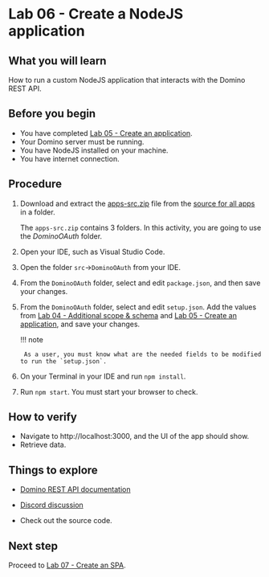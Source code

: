 # Lab 06 - Create a NodeJS application

## What you will learn

How to run a custom NodeJS application that interacts with the Domino REST API.

## Before you begin

- You have completed [Lab 05 - Create an application](lab-05.md).
- Your Domino server must be running.
- You have NodeJS installed on your machine.
- You have internet connection.

## Procedure

1. Download and extract the [apps-src.zip](../downloads/apps-src.zip) file from the [source for all apps](downloadindex.md#resource-materials) in a folder.

    The `apps-src.zip` contains 3 folders. In this activity, you are going to use the *DominoOAuth* folder.

2. Open your IDE, such as Visual Studio Code.
3. Open the folder `src`&rarr;`DominoOAuth` from your IDE.
4. From the `DominoOAuth` folder, select and edit `package.json`, and then save your changes.
5. From the `DominoOAuth` folder, select and edit `setup.json`. Add the values from [Lab 04 - Additional scope & schema](lab-04.md) and [Lab 05 - Create an application](lab-05.md), and save your changes.

    !!! note

        As a user, you must know what are the needed fields to be modified to run the `setup.json`.

6. On your Terminal in your IDE and run `npm install`.
7. Run `npm start`. You must start your browser to check.

## How to verify

- Navigate to http://localhost:3000, and the UI of the app should show.
- Retrieve data.

## Things to explore

- [Domino REST API documentation](https://opensource.hcltechsw.com/Domino-rest-api/index.html)

- [Discord discussion](https://discord.com/invite/jmRHpDRnH4)

- Check out the source code.

## Next step

Proceed to [Lab 07 - Create an SPA](lab-07.md).

<!--
## Duration 15 min

## What you will learn

Run a custom NodeJS application that interacts with the Domino Rest API

## Prerequisites

- Lab 05 completed
- Domino running
- NodeJS installed
- Internet connection

## Steps

1. Download and unzip the [apps-src.zip](../downloads/apps-src.zip) from the `source for all apps` in a folder. The `apps-src.zip` contains 3 independent folder. In this activity will going to use the `DominoOAuth` folder.

2. Open your IDE (vs code, etc)
3. Open the folder `src`&rarr;`DominoOAuth`.
4. From the `DominoOAuth` folder,inside your IDE, select `package.json`
5. Edit the `package.json`.
6. Edit the `setup.json` and add the values from **Lab05-Create Application** and also add values from the **Lab-04-Scope**.

    !!! note

        As a user, you must know what are the needed fields to be modified to run the `setup.json`.

7. On your Terminal in your IDE, run `npm install`
8. Run `npm start`. You must start your browser to check.

## How to check

- Navigate to http://localhost:3000 - UI should show
- Retrieve data

## Things to explore

- [Domino REST API documentation](https://opensource.hcltechsw.com/Domino-rest-api/index.html)

- [Discord discussion](https://discord.com/invite/jmRHpDRnH4)

- Check out the source code.
-->